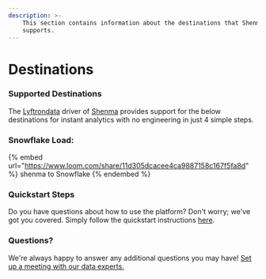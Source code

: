 ```yaml
---
description: >-
    This section contains information about the destinations that Shenma
    supports.
---
```


# Destinations

### Supported Destinations

The [Lyftrondata](https://www.lyftrondata.com/) driver of [Shenma](https://www.lyftrondata.com/integration/shenma/) provides support for the below destinations for instant analytics with no engineering in just 4 simple steps.

### Snowflake Load:

{% embed url="https://www.loom.com/share/11d305dcacee4ca9887158c167f5fa8d" %}
shenma to Snowflake
{% endembed %}

### Quickstart Steps

Do you have questions about how to use the platform? Don't worry; we've got you covered. Simply follow the quickstart instructions [here](../../../quickstart-steps.md).

### Questions? <a href="#questions" id="questions"></a>

We're always happy to answer any additional questions you may have! [Set up a meeting with our data experts.](https://www.lyftrondata.com/book-a-meeting/)

